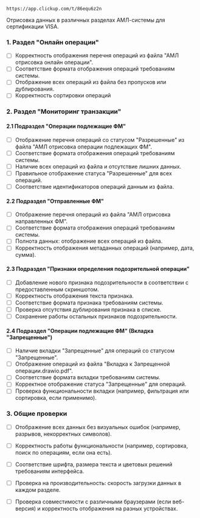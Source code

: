 	https://app.clickup.com/t/86equ6z2n

Отрисовка данных в различных разделах АМЛ-системы для сертификации VISA. 
### 1. **Раздел "Онлайн операции"**
- [ ] Корректность отображения перечня операций из файла "АМЛ отрисовка онлайн операции".
- [ ] Соответствие формата отображения операций требованиям системы.
- [ ] Отображение всех операций из файла без пропусков или дублирования.
- [ ] Корректность сортировки операций

### 2. **Раздел "Мониторинг транзакции"**
#### 2.1 Подраздел "Операции подлежащие ФМ"
- [ ] Отображение перечня операций со статусом "Разрешенные" из файла "АМЛ отрисовка операции подлежащих ФМ".
- [ ] Соответствие формата отображения операций требованиям системы.
- [ ] Наличие всех операций из файла и отсутствие лишних данных.
- [ ] Правильное отображение статуса "Разрешенные" для всех операций.
- [ ] Соответствие идентификаторов операций данным из файла.

#### 2.2 Подраздел "Отправленные ФМ"
- [ ] Отображение перечня операций из файла "АМЛ отрисовка направленных ФМ".
- [ ] Соответствие формата отображения операций требованиям системы.
- [ ] Полнота данных: отображение всех операций из файла.
- [ ] Корректность отображения метаданных операций (например, дата, сумма).

#### 2.3 Подраздел "Признаки определения подозрительной операции"
- [ ] Добавление нового признака подозрительности в соответствии с предоставленным скриншотом.
- [ ] Корректность отображения текста признака.
- [ ] Соответствие формата признака требованиям системы.
- [ ] Проверка отсутствия дублирования признака в списке.
- [ ] Сохранение работы остальных признаков подозрительности.

#### 2.4 Подраздел "Операции подлежащие ФМ" (Вкладка "Запрещенные")
- [ ] Наличие вкладки "Запрещенные" для операций со статусом "Запрещенные".
- [ ] Отображение операций из файла "Вкладка к Запрещенной операции.drawio.pdf".
- [ ] Соответствие формата вкладки требованиям системы.
- [ ] Корректное отображение статуса "Запрещенные" для операций.
- [ ] Проверка функциональности вкладки (например, фильтрация или сортировка, если применимо).

### 3. **Общие проверки**
- [ ] Отображение всех данных без визуальных ошибок (например, разрывов, некорректных символов).
- [ ] Корректность работы функциональности (например, сортировка, поиск по операциям, если она есть).
- [ ] Соответствие шрифта, размера текста и цветовых решений требованиям интерфейса.
- [ ] Проверка на производительность: скорость загрузки данных в каждом разделе.
- [ ] Проверка совместимости с различными браузерами (если веб-версия) и корректность отображения на разных устройствах.

